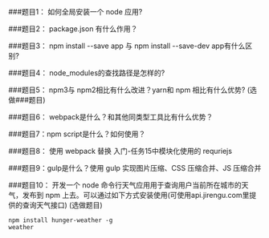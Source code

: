 ###题目1： 如何全局安装一个 node 应用?

###题目2： package.json 有什么作用？

###题目3： npm install --save app 与 npm install --save-dev app有什么区别?

###题目4： node_modules的查找路径是怎样的?

###题目5： npm3与 npm2相比有什么改进？yarn和 npm 相比有什么优势? (选做###题目)

###题目6： webpack是什么？和其他同类型工具比有什么优势？

###题目7：npm script是什么？如何使用？

###题目8： 使用 webpack 替换 入门-任务15中模块化使用的 requriejs

###题目9：gulp是什么？使用 gulp 实现图片压缩、CSS 压缩合并、JS 压缩合并

###题目10： 开发一个 node 命令行天气应用用于查询用户当前所在城市的天气，发布到 npm 上去。可以通过如下方式安装使用(可使用api.jirengu.com里提供的查询天气接口) (选做题目)
```
npm install hunger-weather -g
weather
```